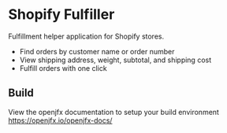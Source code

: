 # Shopify Fulfiller
Fulfillment helper application for Shopify stores.

* Find orders by customer name or order number
* View shipping address, weight, subtotal, and shipping cost
* Fulfill orders with one click


## Build

View the openjfx documentation to setup your build environment
https://openjfx.io/openjfx-docs/